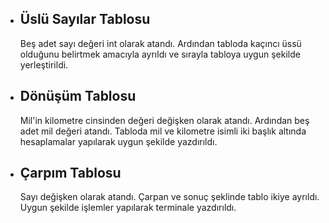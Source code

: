 * Üslü Sayılar Tablosu
  -
  Beş adet sayı değeri int olarak atandı. Ardından tabloda kaçıncı üssü olduğunu belirtmek amacıyla ayrıldı ve sırayla tabloya uygun şekilde yerleştirildi.

* Dönüşüm Tablosu
  -
  Mil'in kilometre cinsinden değeri değişken olarak atandı. Ardından beş adet mil değeri atandı. Tabloda mil ve kilometre isimli iki başlık altında hesaplamalar yapılarak uygun şekilde yazdırıldı.

* Çarpım Tablosu
  -
  Sayı değişken olarak atandı. Çarpan ve sonuç şeklinde tablo ikiye ayrıldı. Uygun şekilde işlemler yapılarak terminale yazdırıldı.
